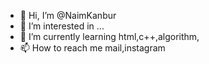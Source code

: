 - 👋 Hi, I’m @NaimKanbur
- 👀 I’m interested in ...
- 🌱 I’m currently learning html,c++,algorithm,
- 📫 How to reach me mail,instagram

<!---
NaimKanbur/NaimKanbur is a ✨ special ✨ repository because its `README.md` (this file) appears on your GitHub profile.
You can click the Preview link to take a look at your changes.
--->
